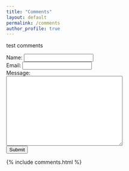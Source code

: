 ```yaml
---
title: "Comments"
layout: default
permalink: /comments
author_profile: true
---
```

 <p>test comments</p>
<form method="POST" action="{{ site.staticman_url }}" onsubmit="return buttonPress();">
  <input name="options[redirect]" type="hidden" value="{{ site.url }}">
  <input name="options[slug]" type="hidden" value="test-slug">
  <label>Name: <input name="fields[name]" type="text"></label><br>
  <label>Email: <input name="fields[email]" type="email"></label><br>
  <label>Message: <br><textarea name="fields[message]" id="comments" rows="12" cols="36"></textarea></label><br>
  <input type="submit" value="Submit">
</form>
{% include comments.html %}
